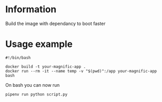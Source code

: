 # Information
Build the image with dependancy to boot faster

# Usage example
```
#!/bin/bash

docker build -t your-magnific-app .
docker run --rm -it --name temp -v "$(pwd)":/app your-magnific-app bash
```

On bash you can now run
```
pipenv run python script.py
```
